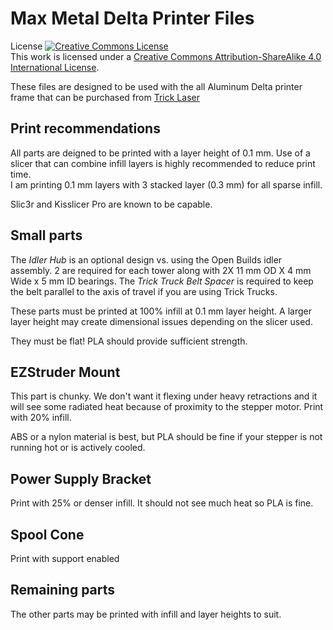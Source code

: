 # Max Metal Delta Printer Files

License
<a rel="license" href="http://creativecommons.org/licenses/by-sa/4.0/"><img alt="Creative Commons License" style="border-width:0" src="https://i.creativecommons.org/l/by-sa/4.0/88x31.png" /></a><br />This work is licensed under a <a rel="license" href="http://creativecommons.org/licenses/by-sa/4.0/">Creative Commons Attribution-ShareAlike 4.0 International License</a>.

These files are designed to be used with the all Aluminum Delta printer frame that can be purchased from [Trick Laser](http://www.tricklaser.com/)

## Print recommendations
All parts are deigned to be printed with a layer height of 0.1 mm.  Use of a slicer that can combine infill layers is highly recommended to reduce print time.  
I am printing 0.1 mm layers with 3 stacked layer (0.3 mm) for all sparse infill.  

Slic3r and Kisslicer Pro are known to be capable.  
 
## Small parts
The *Idler Hub* is an optional design vs. using the Open Builds idler assembly.  2 are required for each tower along 
with 2X 11 mm OD X 4 mm Wide x 5 mm ID bearings.
The *Trick Truck Belt Spacer* is required to keep the belt parallel to the axis of travel if you are using Trick Trucks.

These parts must be printed at 100% infill at 0.1 mm layer height. A larger layer height may create dimensional issues
  depending on the slicer used.  
  
  They must be flat!  PLA should provide sufficient strength.

## EZStruder Mount
This part is chunky.  We don't want it flexing under heavy retractions and it will see some radiated heat because of
proximity to the stepper motor.  Print with 20% infill.  

ABS or a nylon material is best, but PLA should be fine if your
stepper is not running hot or is actively cooled.

## Power Supply Bracket
Print with 25% or denser infill.  It should not see much heat so PLA is fine.

## Spool Cone
Print with support enabled

## Remaining parts
The other parts may be printed with infill and layer heights to suit.  


